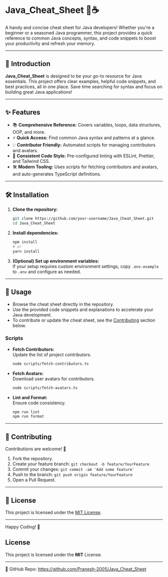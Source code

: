 # Java_Cheat_Sheet 📝☕

A handy and concise cheat sheet for Java developers! Whether you're a beginner or a seasoned Java programmer, this project provides a quick reference to common Java concepts, syntax, and code snippets to boost your productivity and refresh your memory.

---

## 🚀 Introduction

**Java_Cheat_Sheet** is designed to be your go-to resource for Java essentials. This project offers clear examples, helpful code snippets, and best practices, all in one place. Save time searching for syntax and focus on building great Java applications!

---

## ✨ Features

- 📚 **Comprehensive Reference:** Covers variables, loops, data structures, OOP, and more.
- ⚡ **Quick Access:** Find common Java syntax and patterns at a glance.
- 💡 **Contributor Friendly:** Automated scripts for managing contributors and avatars.
- 🎨 **Consistent Code Style:** Pre-configured linting with ESLint, Prettier, and Tailwind CSS.
- 🛠️ **Modern Tooling:** Uses scripts for fetching contributors and avatars, and auto-generates TypeScript definitions.

---

## 🛠️ Installation

1. **Clone the repository:**
   ```sh
   git clone https://github.com/your-username/Java_Cheat_Sheet.git
   cd Java_Cheat_Sheet
   ```

2. **Install dependencies:**
   ```sh
   npm install
   # or
   yarn install
   ```

3. **(Optional) Set up environment variables:**  
   If your setup requires custom environment settings, copy `.env.example` to `.env` and configure as needed.

---

## 📖 Usage

- Browse the cheat sheet directly in the repository.
- Use the provided code snippets and explanations to accelerate your Java development.
- To contribute or update the cheat sheet, see the [Contributing](#-contributing) section below.

### Scripts

- **Fetch Contributors:**  
  Update the list of project contributors.
  ```sh
  node scripts/fetch-contributors.ts
  ```

- **Fetch Avatars:**  
  Download user avatars for contributors.
  ```sh
  node scripts/fetch-avatars.ts
  ```

- **Lint and Format:**  
  Ensure code consistency.
  ```sh
  npm run lint
  npm run format
  ```

---

## 🤝 Contributing

Contributions are welcome! 🚀

1. Fork the repository.
2. Create your feature branch: `git checkout -b feature/YourFeature`
3. Commit your changes: `git commit -am 'Add some feature'`
4. Push to the branch: `git push origin feature/YourFeature`
5. Open a Pull Request.


---

## 📄 License

This project is licensed under the [MIT License](LICENSE).

---

Happy Coding! 🎉

## License
This project is licensed under the **MIT** License.

---
🔗 GitHub Repo: https://github.com/Pranesh-2005/Java_Cheat_Sheet